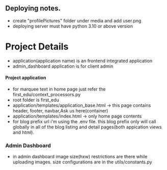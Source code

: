 ## Deploying notes.
* create "profilePictures" folder under media and add user.png
* deploying server must have python 3.10 or above version 



# Project Details
* application(application name) is an frontend integrated application
* admin_dashboard application is for client admin
#### Project application
* for marquee text in home page just refer the first_edu/context_processors.py
* root folder is first_edu
* application/templates/application_base.html ->  this page contains header, footer, navbar,Ask us here(container)
* application/templates/index.html -> only home page contents
* for blog prefix url i'm using the .env file. this blog prefix only will call globally in all of the blog listing and detail 
    pages(both appication views and html).

### Admin Dashboard
* in admin dashboard image size(hxw) restrictions are there while uploading images. size configurations are in the utils/constants.py